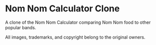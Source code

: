# Nom Nom Calculator Clone

A clone of the Nom Nom Calculator comparing Nom Nom food to other popular bands.

All images, trademarks, and copyright belong to the original owners.